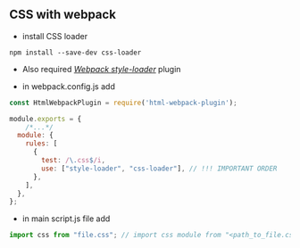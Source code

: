 ## CSS with webpack

- install CSS loader

```
npm install --save-dev css-loader
```

- Also required [_Webpack style-loader_](webpack_style-loader.md) plugin

- in webpack.config.js add

```JavaScript
const HtmlWebpackPlugin = require('html-webpack-plugin');
```

```JavaScript
module.exports = {
    /*...*/
  module: {
    rules: [
      {
        test: /\.css$/i,
        use: ["style-loader", "css-loader"], // !!! IMPORTANT ORDER
      },
    ],
  },
};
```

- in main script.js file add

```JavaScript
import css from "file.css"; // import css module from "<path_to_file.css>"
```
